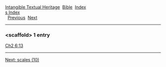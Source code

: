 [Intangible Textual Heritage](../../index)  [Bible](../index) 
[Index](index)   
[s Index](_s_)  
  [Previous](c09837)  [Next](c09839) 

------------------------------------------------------------------------

### &lt;scaffold&gt; 1 entry

[Ch2 6:13](../kjv/ch2006.htm#013)  

------------------------------------------------------------------------

[Next: scales (10)](c09839)
